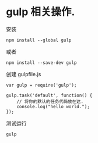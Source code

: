 # gulp 相关操作.


安装

    npm install --global gulp

或者

    npm install --save-dev gulp



创建 gulpfile.js

    var gulp = require('gulp');

    gulp.task('default', function() {
        // 将你的默认的任务代码放在这.
		console.log("hello world.");
    });


测试运行

    gulp

